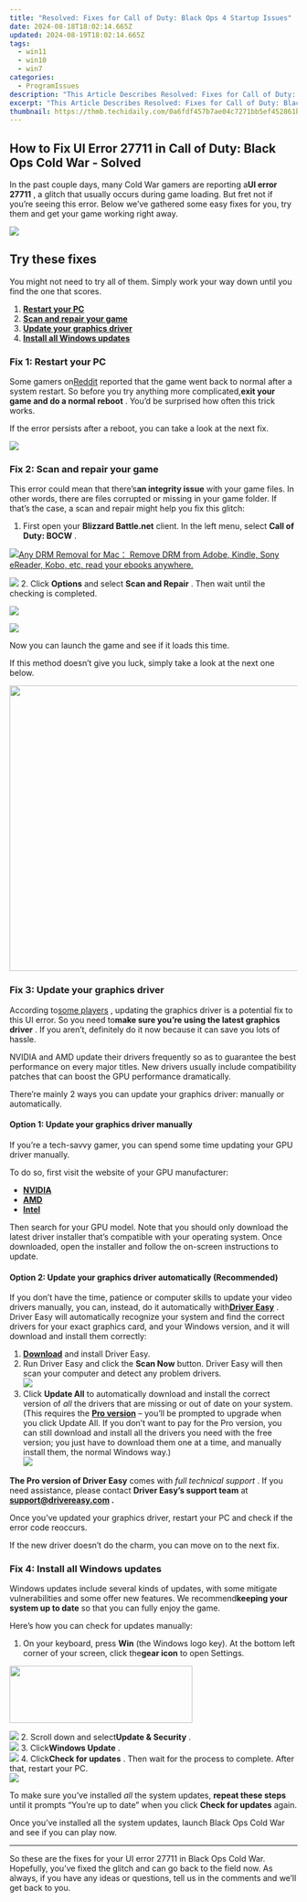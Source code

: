 ```yaml
---
title: "Resolved: Fixes for Call of Duty: Black Ops 4 Startup Issues"
date: 2024-08-18T18:02:14.665Z
updated: 2024-08-19T18:02:14.665Z
tags:
  - win11
  - win10
  - win7
categories:
  - ProgramIssues
description: "This Article Describes Resolved: Fixes for Call of Duty: Black Ops 4 Startup Issues"
excerpt: "This Article Describes Resolved: Fixes for Call of Duty: Black Ops 4 Startup Issues"
thumbnail: https://thmb.techidaily.com/0a6fdf457b7ae04c7271bb5ef452861b60d681e9fcfecf39700de5889b22829e.jpg
---
```


## How to Fix UI Error 27711 in Call of Duty: Black Ops Cold War - Solved

In the past couple days, many Cold War gamers are reporting a**UI error 27711** , a glitch that usually occurs during game loading. But fret not if you’re seeing this error. Below we’ve gathered some easy fixes for you, try them and get your game working right away.

<!-- affiliate ads begin -->
<a href="https://estore.winxdvd.com/order/checkout.php?PRODS=12653808&QTY=1&AFFILIATE=108875&CART=1"><img src="https://www.winxdvd.com/affiliate/new-banner/wt-500x500.jpg" border="0"></a>
<!-- affiliate ads end -->
## Try these fixes

 You might not need to try all of them. Simply work your way down until you find the one that scores.

1. **[Restart your PC](https://tools.techidaily.com/drivereasy/download/)**
2. **[Scan and repair your game](https://tools.techidaily.com/drivereasy/download/)**
3. **[Update your graphics driver](https://tools.techidaily.com/drivereasy/download/)**
4. **[Install all Windows updates](https://tools.techidaily.com/drivereasy/download/)**

### Fix 1: Restart your PC

 Some gamers on[Reddit](https://www.reddit.com/r/blackopscoldwar/comments/kia139/get%5Fui%5Ferror%5F27711%5Fand%5Falso%5Fsomething%5Felse/) reported that the game went back to normal after a system restart. So before you try anything more complicated,**exit your game and do a normal reboot** . You’d be surprised how often this trick works.

 If the error persists after a reboot, you can take a look at the next fix.

<!-- affiliate ads begin -->
<a href="https://store.advancedwebranking.com/order/checkout.php?PRODS=4715051&QTY=1&AFFILIATE=108875&CART=1"><img src="https://secure.avangate.com/images/merchant/14edc6ebfdae2e23bbed83d67f50e983/products/33_awr%20logo.png" border="0"></a>
<!-- affiliate ads end -->
### Fix 2: Scan and repair your game

 This error could mean that there’s**an integrity issue** with your game files. In other words, there are files corrupted or missing in your game folder. If that’s the case, a scan and repair might help you fix this glitch:

1. First open your **Blizzard Battle.net** client. In the left menu, select **Call of Duty: BOCW** .  
<!-- affiliate ads begin -->
<a href="https://secure.2checkout.com/order/checkout.php?PRODS=4600114&QTY=1&AFFILIATE=108875&CART=1"><img src="https://www.epubor.com/images/drm-removal-feature2.png" border="0">Any DRM Removal for Mac： Remove DRM from Adobe, Kindle, Sony eReader, Kobo, etc, read your ebooks anywhere.</a>
<!-- affiliate ads end -->
![](https://images.drivereasy.com/wp-content/uploads/2020/11/bocw-verify.jpg)
2. Click **Options**  and select **Scan and Repair** . Then wait until the checking is completed.  
<!-- affiliate ads begin -->
<a href="https://store.bitdefender.com/affiliate.php?ACCOUNT=BITLATIN&AFFILIATE=108875&PATH=http%3A%2F%2Fwww.bitdefender.com%2Fbusiness%3FAFFILIATE%3D108875%26RESOURCE%3D30%2525%2BOff%2Ball%2BGravityZone%2BProducts"><img src="https://www.bitdefender.com/content/dam/bitdefender/business/campaign/1200X628.png" border="0"></a>
<!-- affiliate ads end -->
![](https://images.drivereasy.com/wp-content/uploads/2020/11/bocw-verify-2.jpg)

Now you can launch the game and see if it loads this time.

 If this method doesn’t give you luck, simply take a look at the next one below.

<!-- affiliate ads begin -->
<a href="https://appsumo.8odi.net/c/5597632/2087407/7443" target="_top" id="2087407"><img src="//a.impactradius-go.com/display-ad/7443-2087407" border="0" alt="" width="600" height="500"/></a><img height="0" width="0" src="https://appsumo.8odi.net/i/5597632/2087407/7443" style="position:absolute;visibility:hidden;" border="0" />
<!-- affiliate ads end -->
### Fix 3: Update your graphics driver

 According to[some players](https://www.reddit.com/r/blackopscoldwar/comments/kiaa2w/ui%5Ferror%5F27711%5Fcant%5Fload%5Fthe%5Fgame%5Fanymore%5Fpc/) , updating the graphics driver is a potential fix to this UI error. So you need to**make sure you’re using the latest graphics driver** . If you aren’t, definitely do it now because it can save you lots of hassle.

 NVIDIA and AMD update their drivers frequently so as to guarantee the best performance on every major titles. New drivers usually include compatibility patches that can boost the GPU performance dramatically.

 There’re mainly 2 ways you can update your graphics driver: manually or automatically.

#### Option 1: Update your graphics driver manually

 If you’re a tech-savvy gamer, you can spend some time updating your GPU driver manually.

To do so, first visit the website of your GPU manufacturer:

* **[NVIDIA](https://tools.techidaily.com/drivereasy/download/)**
* **[AMD](https://www.amd.com/en/support)**
* **[Intel](https://downloadcenter.intel.com/product/80939/Graphics)**

 Then search for your GPU model. Note that you should only download the latest driver installer that’s compatible with your operating system. Once downloaded, open the installer and follow the on-screen instructions to update.

#### Option 2: Update your graphics driver automatically (Recommended)

 If you don’t have the time, patience or computer skills to update your video drivers manually, you can, instead, do it automatically with[**Driver Easy**](https://tools.techidaily.com/drivereasy/download/) . Driver Easy will automatically recognize your system and find the correct drivers for your exact graphics card, and your Windows version, and it will download and install them correctly:

1. **[Download](https://tools.techidaily.com/drivereasy/download/)**  and install Driver Easy.
2. Run Driver Easy and click the **Scan Now** button. Driver Easy will then scan your computer and detect any problem drivers.  
![](https://images.drivereasy.com/wp-content/uploads/2020/08/Scan-now.jpg)
3. Click **Update All** to automatically download and install the correct version of _all_ the drivers that are missing or out of date on your system.(This requires the **[Pro version](https://tools.techidaily.com/drivereasy/download/)**  – you’ll be prompted to upgrade when you click Update All. If you don’t want to pay for the Pro version, you can still download and install all the drivers you need with the free version; you just have to download them one at a time, and manually install them, the normal Windows way.)  
![](https://images.drivereasy.com/wp-content/uploads/2020/09/de-update-all-rtx-3080.jpg)

**The Pro version of Driver Easy** comes with _full technical support_ . If you need assistance, please contact **Driver Easy’s support team** at **[support@drivereasy.com](https://tools.techidaily.com/drivereasy/download/) .**

 Once you’ve updated your graphics driver, restart your PC and check if the error code reoccurs.

 If the new driver doesn’t do the charm, you can move on to the next fix.

### Fix 4: Install all Windows updates

 Windows updates include several kinds of updates, with some mitigate vulnerabilities and some offer new features. We recommend**keeping your system up to date** so that you can fully enjoy the game.

Here’s how you can check for updates manually:

1. On your keyboard, press **Win** (the Windows logo key). At the bottom left corner of your screen, click the**gear icon** to open Settings.  
<!-- affiliate ads begin -->
<a href="https://godlikehost.sjv.io/c/5597632/1920054/21774" target="_top" id="1920054"><img src="//a.impactradius-go.com/display-ad/21774-1920054" border="0" alt="" width="320" height="100"/></a><img height="0" width="0" src="https://imp.pxf.io/i/5597632/1920054/21774" style="position:absolute;visibility:hidden;" border="0" />
<!-- affiliate ads end -->
![](https://images.drivereasy.com/wp-content/uploads/2020/12/windows-10-start-menu-open-settings-gear-icon.jpg)
2. Scroll down and select**Update & Security** .  
![](https://images.drivereasy.com/wp-content/uploads/2020/12/windows-10-start-menu-open-settings-update.jpg)
3. Click**Windows Update** .  
![](https://images.drivereasy.com/wp-content/uploads/2020/12/windows-10-start-menu-open-settings-update-2.jpg)
4. Click**Check for updates** . Then wait for the process to complete. After that, restart your PC.  
![](https://images.drivereasy.com/wp-content/uploads/2020/12/windows-10-start-menu-open-settings-update-3.jpg)

 To make sure you’ve installed _all_  the system updates, **repeat these steps** until it prompts “You’re up to date” when you click **Check for updates** again.

 Once you’ve installed all the system updates, launch Black Ops Cold War and see if you can play now.

---

 So these are the fixes for your UI error 27711 in Black Ops Cold War. Hopefully, you’ve fixed the glitch and can go back to the field now. As always, if you have any ideas or questions, tell us in the comments and we’ll get back to you.

<ins class="adsbygoogle"
     style="display:block"
     data-ad-format="autorelaxed"
     data-ad-client="ca-pub-7571918770474297"
     data-ad-slot="1223367746"></ins>



<ins class="adsbygoogle"
     style="display:block"
     data-ad-client="ca-pub-7571918770474297"
     data-ad-slot="8358498916"
     data-ad-format="auto"
     data-full-width-responsive="true"></ins>


